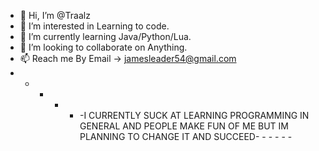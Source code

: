 - 👋 Hi, I’m @Traalz
- 👀 I’m interested in Learning to code.
- 🌱 I’m currently learning Java/Python/Lua.
- 💞️ I’m looking to collaborate on Anything.
- 📫 Reach me By Email -> jamesleader54@gmail.com
- - - - - -I CURRENTLY SUCK AT LEARNING PROGRAMMING IN GENERAL AND PEOPLE MAKE FUN OF ME BUT IM PLANNING TO CHANGE IT AND SUCCEED- - - - - -
<!---
Traalz/Traalz is a ✨ special ✨ repository because its `README.md` (this file) appears on your GitHub profile.
You can click the Preview link to take a look at your changes.
--->
